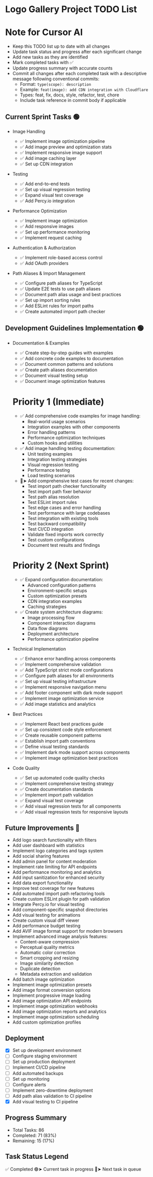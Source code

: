 # Logo Gallery Project TODO List

# Note for Cursor AI
- Keep this TODO list up to date with all changes
- Update task status and progress after each significant change
- Add new tasks as they are identified
- Mark completed tasks with ✅
- Update progress summary with accurate counts
- Commit all changes after each completed task with a descriptive message following conventional commits:
  - Format: `type(scope): description`
  - Example: `feat(image): add CDN integration with Cloudflare`
  - Types: feat, fix, docs, style, refactor, test, chore
  - Include task reference in commit body if applicable

## Current Sprint Tasks 🟢
- Image Handling
  - ✅ Implement image optimization pipeline
  - ✅ Add image preview and optimization stats
  - ✅ Implement responsive image support
  - ✅ Add image caching layer
  - ✅ Set up CDN integration

- Testing
  - ✅ Add end-to-end tests
  - ✅ Set up visual regression testing
  - ✅ Expand visual test coverage
  - ✅ Add Percy.io integration

- Performance Optimization
  - ✅ Implement image optimization
  - ✅ Add responsive images
  - ✅ Set up performance monitoring
  - ✅ Implement request caching

- Authentication & Authorization
  - ✅ Implement role-based access control
  - ✅ Add OAuth providers

- Path Aliases & Import Management
  - ✅ Configure path aliases for TypeScript
  - ✅ Update E2E tests to use path aliases
  - ✅ Document path alias usage and best practices
  - ✅ Set up import sorting rules
  - ✅ Add ESLint rules for import paths
  - ✅ Create automated import path checker

## Development Guidelines Implementation 🟢
- Documentation & Examples
  - ✅ Create step-by-step guides with examples
  - ✅ Add concrete code examples to documentation
  - ✅ Document common patterns and solutions
  - ✅ Create path aliases documentation
  - ✅ Document visual testing setup
  - ✅ Document image optimization features
  
  # Priority 1 (Immediate)
  - ✅ Add comprehensive code examples for image handling:
    - Real-world usage scenarios
    - Integration examples with other components
    - Error handling patterns
    - Performance optimization techniques
    - Custom hooks and utilities
  - ✅ Add image handling testing documentation:
    - Unit testing examples
    - Integration testing strategies
    - Visual regression testing
    - Performance testing
    - Load testing scenarios
  - 🔴➤ Add comprehensive test cases for recent changes:
    - Test import path checker functionality
    - Test import path fixer behavior
    - Test path alias resolution
    - Test ESLint import rules
    - Test edge cases and error handling
    - Test performance with large codebases
    - Test integration with existing tools
    - Test backward compatibility
    - Test CI/CD integration
    - Validate fixed imports work correctly
    - Test custom configurations
    - Document test results and findings

  # Priority 2 (Next Sprint)
  - ✅ Expand configuration documentation:
    - Advanced configuration patterns
    - Environment-specific setups
    - Custom optimization presets
    - CDN integration examples
    - Caching strategies
  - ✅ Create system architecture diagrams:
    - Image processing flow
    - Component interaction diagrams
    - Data flow diagrams
    - Deployment architecture
    - Performance optimization pipeline

- Technical Implementation
  - ✅ Enhance error handling across components
  - ✅ Implement comprehensive validation
  - ✅ Add TypeScript strict mode configurations
  - ✅ Configure path aliases for all environments
  - ✅ Set up visual testing infrastructure
  - ✅ Implement responsive navigation menu
  - ✅ Add footer component with dark mode support
  - ✅ Implement image optimization service
  - ✅ Add image statistics and analytics

- Best Practices
  - ✅ Implement React best practices guide
  - ✅ Set up consistent code style enforcement
  - ✅ Create reusable component patterns
  - ✅ Establish import path conventions
  - ✅ Define visual testing standards
  - ✅ Implement dark mode support across components
  - ✅ Implement image optimization best practices

- Code Quality
  - ✅ Set up automated code quality checks
  - ✅ Implement comprehensive testing strategy
  - ✅ Create documentation standards
  - ✅ Implement import path validation
  - ✅ Expand visual test coverage
  - ✅ Add visual regression tests for all components
  - ✅ Add visual regression tests for responsive layouts

## Future Improvements 🔵
- Add logo search functionality with filters
- Add user dashboard with statistics
- Implement logo categories and tags system
- Add social sharing features
- Add admin panel for content moderation
- Implement rate limiting for API endpoints
- Add performance monitoring and analytics
- Add input sanitization for enhanced security
- Add data export functionality
- Improve test coverage for new features
- Add automated import path refactoring tools
- Create custom ESLint plugin for path validation
- Integrate Percy.io for visual testing
- Add component-specific snapshot directories
- Add visual testing for animations
- Create custom visual diff viewer
- Add performance budget testing
- Add AVIF image format support for modern browsers
- Implement advanced image analysis features:
  - Content-aware compression
  - Perceptual quality metrics
  - Automatic color correction
  - Smart cropping and resizing
  - Image similarity detection
  - Duplicate detection
  - Metadata extraction and validation
- Add batch image optimization
- Implement image optimization presets
- Add image format conversion options
- Implement progressive image loading
- Add image optimization API endpoints
- Implement image optimization webhooks
- Add image optimization reports and analytics
- Implement image optimization scheduling
- Add custom optimization profiles

## Deployment
- [x] Set up development environment
- [ ] Configure staging environment
- [ ] Set up production deployment
- [ ] Implement CI/CD pipeline
- [ ] Add automated backups
- [ ] Set up monitoring
- [ ] Configure alerts
- [ ] Implement zero-downtime deployment
- [ ] Add path alias validation to CI pipeline
- [x] Add visual testing to CI pipeline

## Progress Summary
- Total Tasks: 86
- Completed: 71 (83%)
- Remaining: 15 (17%)

## Task Status Legend
✅ Completed
🟢➤ Current task in progress
🔴➤ Next task in queue 